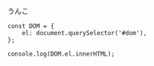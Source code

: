 


<div id="dom">うんこ</div>

```{sh}
const DOM = {
    el: document.querySelector('#dom'),
};

console.log(DOM.el.innerHTML);
```

